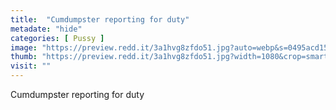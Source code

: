 ```yaml
---
title:  "Cumdumpster reporting for duty"
metadate: "hide"
categories: [ Pussy ]
image: "https://preview.redd.it/3a1hvg8zfdo51.jpg?auto=webp&s=0495acd15119d49d87d391a88ef5564cb5c963c7"
thumb: "https://preview.redd.it/3a1hvg8zfdo51.jpg?width=1080&crop=smart&auto=webp&s=d7be19d2f6d1c6cd890b2a4f0a72eace3f9c5798"
visit: ""
---
```

Cumdumpster reporting for duty
